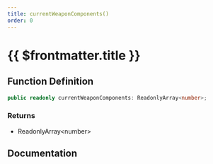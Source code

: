 ```yaml
---
title: currentWeaponComponents()
order: 0
---
```


# {{ $frontmatter.title }}

<!--@include: ./currentWeaponComponents_partial_header.md-->

## Function Definition

```ts
public readonly currentWeaponComponents: ReadonlyArray<number>;
```

### Returns

* ReadonlyArray\<number\>

## Documentation

<!--@include: ./currentWeaponComponents_partial_footer.md-->
